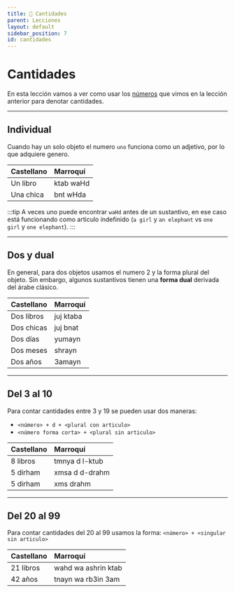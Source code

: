 ```yaml
---
title: 🔢 Cantidades
parent: Lecciones
layout: default
sidebar_position: 7
id: cantidades
---
```


# Cantidades

En esta lección vamos a ver como usar los [números](./numeros.md) que vimos en la lección anterior para denotar cantidades.

---

## Individual

Cuando hay un solo objeto el numero `uno` funciona como un adjetivo, por lo que adquiere genero.

| Castellano | Marroquí  |
|:-----------|:----------|
| Un libro   | ktab waHd |
| Una chica  | bnt wHda  |

:::tip
A veces uno puede encontrar `waHd` antes de un sustantivo, en ese caso está funcionando como articulo indefinido (`a girl` y `an elephant` vs `one girl` y `one elephant`).
:::

---

## Dos y dual

En general, para dos objetos usamos el numero 2 y la forma plural del objeto. Sin embargo, algunos sustantivos tienen una **forma dual** derivada del árabe clásico. 

| Castellano | Marroquí  |
|:-----------|:----------|
| Dos libros | juj ktaba |
| Dos chicas | juj bnat  |
| Dos días   | yumayn    |
| Dos meses  | shrayn    |
| Dos años   | 3amayn    |

---

## Del 3 al 10

Para contar cantidades entre 3 y 19 se pueden usar dos maneras:
- `<número> + d + <plural con articulo>`
- `<número forma corta> + <plural sin articulo>`

| Castellano | Marroquí       |
|:-----------|:---------------|
| 8 libros   | tmnya d l-ktub |
| 5 dirham   | xmsa d d-drahm |
| 5 dirham   | xms drahm      |

---

## Del 20 al 99

Para contar cantidades del 20 al 99 usamos la forma: `<número> + <singular sin articulo>`

| Castellano | Marroquí            |
|:-----------|:--------------------|
| 21 libros  | wahd wa ashrin ktab |
| 42 años    | tnayn wa rb3in 3am  |